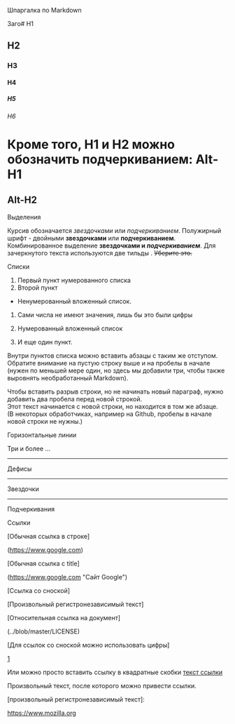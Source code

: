Шпаргалка по Markdown

Заго# H1
## H2
### H3
#### H4
##### H5
###### H6
Кроме того, H1 и H2 можно обозначить подчеркиванием:
Alt-H1
======
Alt-H2
------

Выделения

Курсив обозначается *звездочками* или _подчеркиванием_.
Полужирный шрифт - двойными **звездочками** или __подчеркиванием__.
Комбинированное выделение **звездочками и _подчеркиванием_**.
Для зачеркнутого текста используются две тильды . ~~Уберите это.~~

Списки

1. Первый пункт нумерованного списка
2. Второй пункт

* Ненумерованный вложенный список.

1. Сами числа не имеют значения, лишь бы это были цифры

  1. Нумерованный вложенный список

   4. И еще один пункт.

   Внутри пунктов списка можно вставить абзацы с таким же отступом. Обратите внимание на пустую строку выше и на пробелы в начале (нужен по меньшей мере один, но здесь мы добавили три, чтобы также выровнять необработанный Markdown).

   Чтобы вставить разрыв строки, но не начинать новый параграф, нужно добавить два пробела перед новой строкой.  
   Этот текст начинается с новой строки, но находится в том же абзаце.  
   (В некоторых обработчиках, например на Github, пробелы в начале новой строки не нужны.)
   
Горизонтальные линии

Три и более
...

---
Дефисы

***
Звездочки 

___
Подчеркивания

Ссылки

[Обычная ссылка в строке]

(https://www.google.com)

[Обычная ссылка с title]

(https://www.google.com "Сайт Google")

[Ссылка со сноской]

[Произвольный регистронезависимый текст]

[Относительная ссылка на документ]

(../blob/master/LICENSE)

[Для ссылок со сноской можно использовать цифры]

[1]

Или можно просто вставить ссылку в квадратные скобки [текст ссылки]

Произвольный текст, после которого можно привести ссылки.

[произвольный регистронезависимый текст]:

 https://www.mozilla.org

[1]: http://slashdot.org

[текст ссылки]: http://www.reddit.com


